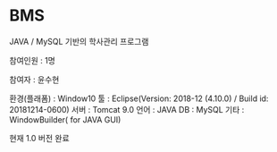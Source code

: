 # BMS

JAVA / MySQL 기반의 학사관리 프로그램

참여인원 : 1명

참여자 : 윤수현


환경(플래폼) : Window10 
툴 : Eclipse(Version: 2018-12 (4.10.0) / Build id: 20181214-0600) 
서버 : Tomcat 9.0
언어 : JAVA
DB : MySQL
기타 : WindowBuilder( for JAVA GUI)  

현재 1.0 버전 완료
